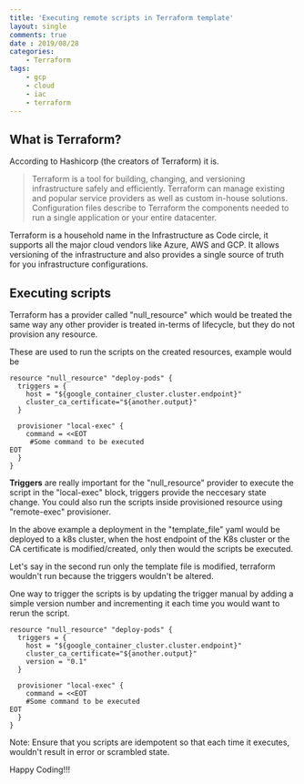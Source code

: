```yaml
---
title: 'Executing remote scripts in Terraform template'
layout: single
comments: true
date : 2019/08/28
categories:
    - Terraform
tags:
    - gcp
    - cloud
    - iac
    - terraform
---
```


## What is Terraform?

According to Hashicorp (the creators of Terraform) it is. 

> Terraform is a tool for building, changing, and versioning infrastructure safely and efficiently. Terraform can manage existing and popular service providers as well as custom in-house solutions. Configuration files describe to Terraform the components needed to run a single application or your entire datacenter.

Terraform is a household name in the Infrastructure as Code circle, it supports all the major cloud vendors like Azure, AWS and GCP. It allows versioning of the infrastructure and also provides a single source of truth for you infrastructure configurations.

## Executing scripts
Terraform has a provider called "null_resource" which would be treated the same way any other provider is treated in-terms of lifecycle, but they do not provision any resource. 

These are used to run the scripts on the created resources, example would be 

```hcl
resource "null_resource" "deploy-pods" {
  triggers = {
    host = "${google_container_cluster.cluster.endpoint}"
    cluster_ca_certificate="${another.output}"
  }

  provisioner "local-exec" {
    command = <<EOT
     #Some command to be executed   
EOT
  }
}
```

**Triggers** are really important for the "null_resource" provider to execute the script in the "local-exec" block, triggers provide the neccesary state change. You could also run the scripts inside provisioned resource using "remote-exec" provisioner.

In the above example a deployment in the "template_file" yaml would be deployed to a k8s cluster, when the host endpoint of the K8s cluster or the CA certificate is modified/created, only then would the scripts be executed. 

Let's say in the second run only the template file is modified, terraform wouldn't run because the triggers wouldn't be altered. 

One way to trigger the scripts is by updating the trigger manual by adding a simple version number and incrementing it each time you would want to rerun the script.


```hcl
resource "null_resource" "deploy-pods" {
  triggers = {
    host = "${google_container_cluster.cluster.endpoint}"
    cluster_ca_certificate="${another.output}"
    version = "0.1"
  }

  provisioner "local-exec" {
    command = <<EOT
    #Some command to be executed
EOT
  }
}
```

Note: Ensure that you scripts are idempotent so that each time it executes, wouldn't result in error or scrambled state.

Happy Coding!!!